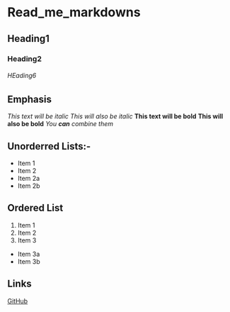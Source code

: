 # Read_me_markdowns

## Heading1
### Heading2
###### HEading6

## Emphasis

*This text will be italic*
_This will also be italic_
**This text will be bold**
__This will also be bold__
*You **can** combine them*

## Unorderred Lists:-
* Item 1
* Item 2
 * Item 2a
 * Item 2b

## Ordered List
1. Item 1
2. Item 2
3. Item 3
 * Item 3a
 * Item 3b

## Links
[GitHub](http://github.com)
